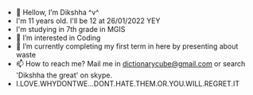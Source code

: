 - 👋 Hellow, I’m Dikshha ^v^
- I'm 11 years old. I'll be 12 at 26/01/2022 YEY
- I'm studying in 7th grade in MGIS 
- 👀 I’m interested in Coding
- 🌱 I’m currently completing my first term in here by presenting about waste
- 📫 How to reach me? Mail me in dictionarycube@gmail.com or search 'Dikshha the great' on skype.
- I.LOVE.WHYDONTWE...DONT.HATE.THEM.OR.YOU.WILL.REGRET.IT

<!---
Dikshha2601/Dikshha2601 is a ✨ special ✨ repository because its `README.md` (this file) appears on your GitHub profile.
You can click the Preview link to take a look at your changes.
--->
